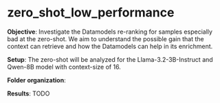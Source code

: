 # zero_shot_low_performance

**Objective**: Investigate the Datamodels re-ranking for samples especially bad at the zero-shot. We aim to understand the possible gain that the context can retrieve and how the Datamodels can help in its enrichment.

**Setup**: The zero-shot will be analyzed for the Llama-3.2-3B-Instruct and Qwen-8B model with context-size of 16. 


**Folder organization**:

**Results**: TODO

